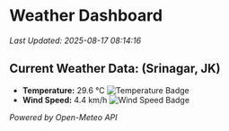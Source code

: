 
# Weather Dashboard

_Last Updated: 2025-08-17 08:14:16_

## Current Weather Data: (Srinagar, JK)
- **Temperature:** 29.6 °C ![Temperature Badge](https://img.shields.io/badge/Temperature-Medium%20Temp-green)
- **Wind Speed:** 4.4 km/h ![Wind Speed Badge](https://img.shields.io/badge/Wind%20Speed-Light%20Wind-blue)

*Powered by Open-Meteo API*
